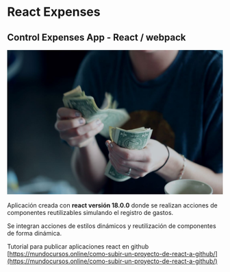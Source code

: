 # React Expenses
## Control Expenses App - React / webpack

![Descripción de la imagen](public/react-expenses.jpg)

Aplicación creada con **react versión 18.0.0** donde se realizan acciones de componentes reutilizables simulando el registro de gastos.

Se integran acciones de estilos dinámicos y reutilización de componentes de forma dinámica.

Tutorial para publicar aplicaciones react en github
[https://mundocursos.online/como-subir-un-proyecto-de-react-a-github/](https://mundocursos.online/como-subir-un-proyecto-de-react-a-github/)
